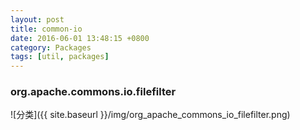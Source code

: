 ```yaml
---
layout: post
title: common-io
date: 2016-06-01 13:48:15 +0800
category: Packages
tags: [util, packages]
---
```


### org.apache.commons.io.filefilter

![分类]({{ site.baseurl }}/img/org_apache_commons_io_filefilter.png)
